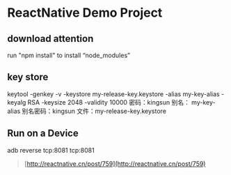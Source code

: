 # ReactNative Demo Project #

## download attention
run "npm install" to install “node_modules”

## key store
 keytool -genkey -v -keystore my-release-key.keystore -alias my-key-alias -keyalg RSA -keysize 2048 -validity 10000
密码：kingsun
别名： my-key-alias
别名密码：kingsun
文件：my-release-key.keystore


## Run on a Device
adb reverse tcp:8081 tcp:8081


> [http://reactnative.cn/post/759](http://reactnative.cn/post/759)
